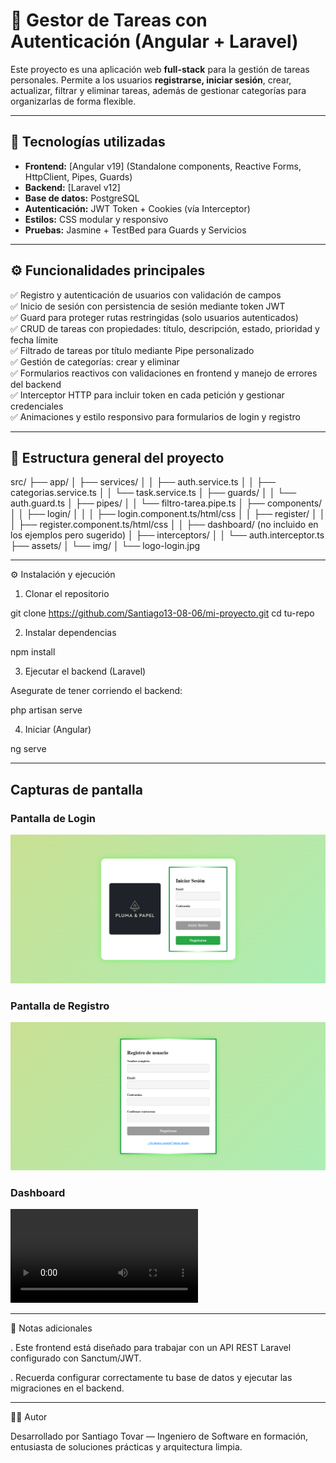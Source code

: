 # 📌 Gestor de Tareas con Autenticación (Angular + Laravel)

Este proyecto es una aplicación web **full-stack** para la gestión de tareas personales. Permite a los usuarios **registrarse, iniciar sesión**, crear, actualizar, filtrar y eliminar tareas, además de gestionar categorías para organizarlas de forma flexible.

---

## 🚀 Tecnologías utilizadas

- **Frontend:** [Angular v19] (Standalone components, Reactive Forms, HttpClient, Pipes, Guards)
- **Backend:** [Laravel v12]
- **Base de datos:** PostgreSQL
- **Autenticación:** JWT Token + Cookies (vía Interceptor)
- **Estilos:** CSS modular y responsivo
- **Pruebas:** Jasmine + TestBed para Guards y Servicios

---

## ⚙️ Funcionalidades principales

✅ Registro y autenticación de usuarios con validación de campos  
✅ Inicio de sesión con persistencia de sesión mediante token JWT  
✅ Guard para proteger rutas restringidas (solo usuarios autenticados)  
✅ CRUD de tareas con propiedades: título, descripción, estado, prioridad y fecha límite  
✅ Filtrado de tareas por título mediante Pipe personalizado  
✅ Gestión de categorías: crear y eliminar  
✅ Formularios reactivos con validaciones en frontend y manejo de errores del backend  
✅ Interceptor HTTP para incluir token en cada petición y gestionar credenciales  
✅ Animaciones y estilo responsivo para formularios de login y registro

---

## 📁 Estructura general del proyecto

src/
 ├── app/
 │   ├── services/
 │   │   ├── auth.service.ts
 │   │   ├── categorias.service.ts
 │   │   └── task.service.ts
 │   ├── guards/
 │   │   └── auth.guard.ts
 │   ├── pipes/
 │   │   └── filtro-tarea.pipe.ts
 │   ├── components/
 │   │   ├── login/
 │   │   │   ├── login.component.ts/html/css
 │   │   ├── register/
 │   │   │   ├── register.component.ts/html/css
 │   │   ├── dashboard/ (no incluido en los ejemplos pero sugerido)
 │   ├── interceptors/
 │   │   └── auth.interceptor.ts
 ├── assets/
 │   └── img/
 │       └── logo-login.jpg

---

⚙️ Instalación y ejecución

1. Clonar el repositorio

git clone https://github.com/Santiago13-08-06/mi-proyecto.git
cd tu-repo

2. Instalar dependencias

npm install

3. Ejecutar el backend (Laravel)

Asegurate de tener corriendo el backend:

php artisan serve

4. Iniciar (Angular)

ng serve

---

## Capturas de pantalla

### Pantalla de Login
![Login](./screenshots/Login.png)

### Pantalla de Registro
![Registro](./screenshots/Registro.png)

### Dashboard
![Dashboard](./screenshots/Dashboard.mp4)

---

📌 Notas adicionales

. Este frontend está diseñado para trabajar con un API REST Laravel configurado con Sanctum/JWT.

. Recuerda configurar correctamente tu base de datos y ejecutar las migraciones en el backend.

---

👨‍💻 Autor

Desarrollado por Santiago Tovar — Ingeniero de Software en formación, entusiasta de soluciones prácticas y arquitectura limpia.



